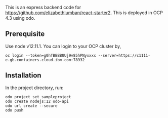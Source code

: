 This is an express backend code for https://github.com/elizabethlumban/react-starter2. This is deployed in OCP 4.3 using odo.

## Prerequisite

Use node v12.11.1.
You can login to your OCP cluster by,

```
oc login --token=g0hTBBBBUUj9v85hPNyxxxx --server=https://c1111-e.gb.containers.cloud.ibm.com:78932
```

## Installation

In the project directory, run:

```
odo project set sampleproject
odo create nodejs:12 odo-api
odo url create --secure
odo push
```
